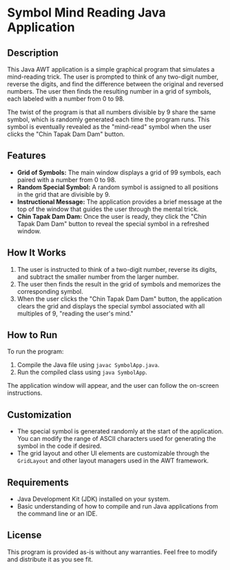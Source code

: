 # Symbol Mind Reading Java Application

## Description

This Java AWT application is a simple graphical program that simulates a mind-reading trick. The user is prompted to think of any two-digit number, reverse the digits, and find the difference between the original and reversed numbers. The user then finds the resulting number in a grid of symbols, each labeled with a number from 0 to 98. 

The twist of the program is that all numbers divisible by 9 share the same symbol, which is randomly generated each time the program runs. This symbol is eventually revealed as the "mind-read" symbol when the user clicks the "Chin Tapak Dam Dam" button.

## Features

- **Grid of Symbols:** The main window displays a grid of 99 symbols, each paired with a number from 0 to 98.
- **Random Special Symbol:** A random symbol is assigned to all positions in the grid that are divisible by 9.
- **Instructional Message:** The application provides a brief message at the top of the window that guides the user through the mental trick.
- **Chin Tapak Dam Dam:** Once the user is ready, they click the "Chin Tapak Dam Dam" button to reveal the special symbol in a refreshed window.

## How It Works

1. The user is instructed to think of a two-digit number, reverse its digits, and subtract the smaller number from the larger number.
2. The user then finds the result in the grid of symbols and memorizes the corresponding symbol.
3. When the user clicks the "Chin Tapak Dam Dam" button, the application clears the grid and displays the special symbol associated with all multiples of 9, "reading the user's mind."

## How to Run

To run the program:

1. Compile the Java file using `javac SymbolApp.java`.
2. Run the compiled class using `java SymbolApp`.

The application window will appear, and the user can follow the on-screen instructions.

## Customization

- The special symbol is generated randomly at the start of the application. You can modify the range of ASCII characters used for generating the symbol in the code if desired.
- The grid layout and other UI elements are customizable through the `GridLayout` and other layout managers used in the AWT framework.

## Requirements

- Java Development Kit (JDK) installed on your system.
- Basic understanding of how to compile and run Java applications from the command line or an IDE.

## License

This program is provided as-is without any warranties. Feel free to modify and distribute it as you see fit.

